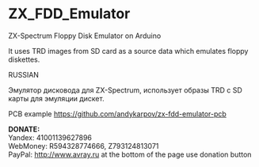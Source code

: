 # ZX_FDD_Emulator
ZX-Spectrum Floppy Disk Emulator on Arduino

It uses TRD images from SD card as a source data which emulates floppy diskettes.

RUSSIAN

Эмулятор дисковода для ZX-Spectrum, использует образы TRD с SD карты для эмуляции дискет.

PCB example https://github.com/andykarpov/zx-fdd-emulator-pcb

<strong>DONATE:</strong><br>
Yandex: 41001139627896<br>
WebMoney: R594328774666, Z793124813071<br>
PayPal: http://www.avray.ru at the bottom of the page use donation button
